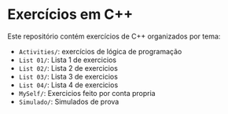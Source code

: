 # Exercícios em C++

Este repositório contém exercícios de C++ organizados por tema:

- `Activities/`: exercícios de lógica de programação
- `List 01/`: Lista 1 de exercicios
- `List 02/`: Lista 2 de exercicios
- `List 03/`: Lista 3 de exercicios
- `List 04/`: Lista 4 de exercicios
- `MySelf/`: Exercicios feito por conta propria
- `Simulado/`: Simulados de prova

